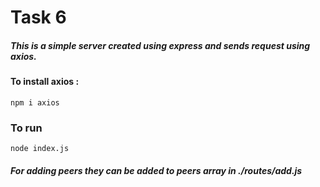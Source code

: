# Task 6
##### This is a simple server created using express and sends request using axios.
#### To install axios :
```
npm i axios
```
### To run
```
node index.js
```
##### For adding peers they can be added to peers array in ./routes/add.js
